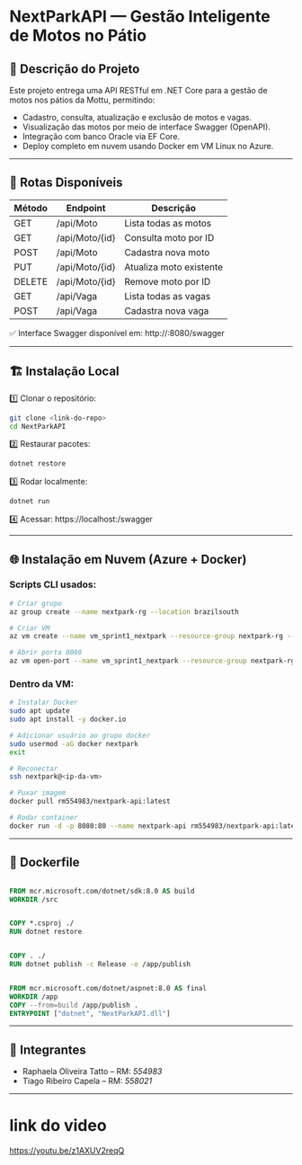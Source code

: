 
# NextParkAPI — Gestão Inteligente de Motos no Pátio

## 🚀 Descrição do Projeto

Este projeto entrega uma API RESTful em .NET Core para a gestão de motos nos pátios da Mottu, permitindo:

- Cadastro, consulta, atualização e exclusão de motos e vagas.
- Visualização das motos por meio de interface Swagger (OpenAPI).
- Integração com banco Oracle via EF Core.
- Deploy completo em nuvem usando Docker em VM Linux no Azure.

---

## 🔧 Rotas Disponíveis

| Método  | Endpoint           | Descrição                     |
|---------|---------------------|-------------------------------|
| GET     | /api/Moto          | Lista todas as motos          |
| GET     | /api/Moto/{id}     | Consulta moto por ID          |
| POST    | /api/Moto          | Cadastra nova moto            |
| PUT     | /api/Moto/{id}     | Atualiza moto existente       |
| DELETE  | /api/Moto/{id}     | Remove moto por ID            |
| GET     | /api/Vaga          | Lista todas as vagas          |
| POST    | /api/Vaga          | Cadastra nova vaga           |

✅ Interface Swagger disponível em:
http://<ip-da-vm>:8080/swagger

---

## 🏗️ Instalação Local

1️⃣ Clonar o repositório:
```bash
git clone <link-do-repo>
cd NextParkAPI
```

2️⃣ Restaurar pacotes:
```bash
dotnet restore
```

3️⃣ Rodar localmente:
```bash
dotnet run
```

4️⃣ Acessar:
https://localhost:<porta>/swagger

---

## 🌐 Instalação em Nuvem (Azure + Docker)

### Scripts CLI usados:
```bash
# Criar grupo
az group create --name nextpark-rg --location brazilsouth

# Criar VM
az vm create --name vm_sprint1_nextpark --resource-group nextpark-rg --image Ubuntu2204 --size Standard_B2s --authentication-type password --admin-username nextpark --admin-password Nextpark@123Fiap

# Abrir porta 8080
az vm open-port --name vm_sprint1_nextpark --resource-group nextpark-rg --port 8080
```

### Dentro da VM:
```bash
# Instalar Docker
sudo apt update
sudo apt install -y docker.io

# Adicionar usuário ao grupo docker
sudo usermod -aG docker nextpark
exit

# Reconectar
ssh nextpark@<ip-da-vm>

# Puxar imagem
docker pull rm554983/nextpark-api:latest

# Rodar container
docker run -d -p 8080:80 --name nextpark-api rm554983/nextpark-api:latest
```

---

## 🐳 Dockerfile

```dockerfile

FROM mcr.microsoft.com/dotnet/sdk:8.0 AS build
WORKDIR /src


COPY *.csproj ./
RUN dotnet restore


COPY . ./
RUN dotnet publish -c Release -o /app/publish


FROM mcr.microsoft.com/dotnet/aspnet:8.0 AS final
WORKDIR /app
COPY --from=build /app/publish .
ENTRYPOINT ["dotnet", "NextParkAPI.dll"]

```

---

## 👥 Integrantes

- Raphaela Oliveira Tatto – RM: *554983*
- Tiago Ribeiro Capela – RM: *558021*

---

# link do video 
https://youtu.be/z1AXUV2reqQ


